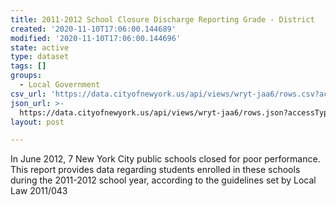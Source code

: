 ```yaml
---
title: 2011-2012 School Closure Discharge Reporting Grade - District
created: '2020-11-10T17:06:00.144689'
modified: '2020-11-10T17:06:00.144696'
state: active
type: dataset
tags: []
groups:
  - Local Government
csv_url: 'https://data.cityofnewyork.us/api/views/wryt-jaa6/rows.csv?accessType=DOWNLOAD'
json_url: >-
  https://data.cityofnewyork.us/api/views/wryt-jaa6/rows.json?accessType=DOWNLOAD
layout: post

---
```

In June 2012, 7 New York City public schools closed for poor performance.  This report provides data regarding students enrolled in these schools during the 2011-2012 school year, according to the guidelines set by Local Law 2011/043
